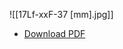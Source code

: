 ![[17Lf-xxF-37 [mm].jpg]]
- [Download PDF](https://github.com/mightyZap1/eManual/raw/main/Actuator/Mini%2017Lf/img/17Lf-xxF-37%20%5Bmm%5D.pdf)

